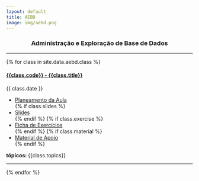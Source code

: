 ```yaml
---
layout: default
title: AEBD
image: img/aebd.png
---
```


<h3 style="text-align:center;">Administração e Exploração de Base de Dados</h3>

---

{% for class in site.data.aebd.class %}

<h4> <a href="" target="_blank">{{class.code}} - {{class.title}}</a></h4>   
<i class="fa fa-calendar"></i> {{ class.date }} 
<ul>
    <li> <a href="{{ class.plan }}"> Planeamento da Aula </a></li>
    {% if class.slides %} 
        <li> <a href="{{ class.slides }}"> Slides </a> </li>
    {% endif %}
    {% if class.exercise %} 
        <li> <a href="{{ class.exercise }}"> Ficha de Exercícios </a> </li>
    {% endif %}
    {% if class.material %} 
        <li> <a href="{{ class.material }}"> Material de Apoio </a> </li>
    {% endif %}
</ul>  
<strong> tópicos: </strong> {{class.topics}} 

---

{% endfor %}
